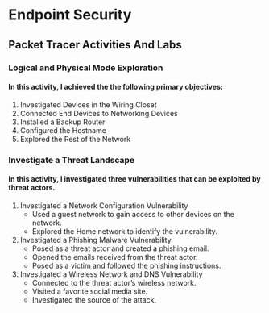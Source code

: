 # Endpoint Security
## Packet Tracer Activities And Labs
### Logical and Physical Mode Exploration
#### In this activity, I achieved the the following primary objectives:
1. Investigated Devices in the Wiring Closet
2. Connected End Devices to Networking Devices
3. Installed a Backup Router
4. Configured the Hostname
5. Explored the Rest of the Network

### Investigate a Threat Landscape
#### In this activity, I investigated three vulnerabilities that can be exploited by threat actors.
1. Investigated a Network Configuration Vulnerability
   - Used a guest network to gain access to other devices on the network.
   - Explored the Home network to identify the vulnerability.
2. Investigated a Phishing Malware Vulnerability
   - Posed as a threat actor and created a phishing email.
   - Opened the emails received from the threat actor.
   - Posed as a victim and followed the phishing instructions.
3. Investigated a Wireless Network and DNS Vulnerability
   - Connected to the threat actor’s wireless network.
   - Visited a favorite social media site.
   - Investigated the source of the attack.
